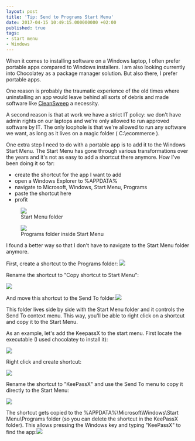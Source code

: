 ```yaml
---
layout: post
title: 'Tip: Send to Programs Start Menu'
date: 2017-04-15 10:49:15.000000000 +02:00
published: true
tags:
- start menu
- Windows
---
```


When it comes to installing software on a Windows laptop, I often prefer portable apps compared to Windows installers. I am also looking currently into Chocolatey as a package manager solution. But also there, I prefer portable apps.<!--more-->

One reason is probably the traumatic experience of the old times where uninstalling an app would leave behind all sorts of debris and made software like <a href="https://en.wikipedia.org/wiki/Norton_CleanSweep" target="_blank">CleanSweep</a> a necessity.

A second reason is that at work we have a strict IT policy: we don't have admin rights on our laptops and we're only allowed to run approved software by IT. The only loophole is that we're allowed to run any software we want, as long as it lives on a magic folder ( C:\ecommerce ).

One extra step I need to do with a portable app is to add it to the Windows Start Menu. The Start Menu has gone through various transformations over the years and it's not as easy to add a shortcut there anymore. How I've been doing it so far:
<ul>
<li>create the shortcut for the app I want to add</li>
<li>open a Windows Explorer to %APPDATA%</li>
<li>navigate to Microsoft, Windows, Start Menu, Programs</li>
<li>paste the shortcut here</li>
<li>profit</li>
</ul>

<figure><img src="{% link /assets/2017/04/15/12_29_18-start-menu.png %}" /><figcaption>Start Menu folder</figcaption></figure>

<figure><img src="{% link /assets/2017/04/15/12_30_50-programs.png %}" /><figcaption>Programs folder inside Start Menu</figcaption></figure>

I found a better way so that I don't have to navigate to the Start Menu folder anymore.

First, create a shortcut to the Programs folder: <img src="{% link /assets/2017/04/15/12_32_16-start-menu.png %}" />

Rename the shortcut to "Copy shortcut to Start Menu":

<img src="{% link /assets/2017/04/15/12_33_26-start-menu.png %}" />

And move this shortcut to the Send To folder:<img src="{% link /assets/2017/04/15/12_34_16-sendto.png %}" />

This folder lives side by side with the Start Menu folder and it controls the Send To context menu. This way, you'll be able to right click on a shortcut and copy it to the Start Menu.

As an example, let's add the KeepassX to the start menu. First locate the executable (I used chocolatey to install it):

<img src="{% link /assets/2017/04/15/12_37_57-keepassx-2-0-3.png %}" />

Right click and create shortcut:

<img src="{% link /assets/2017/04/15/12_38_46-keepassx-2-0-3.png %}" />

Rename the shortcut to "KeePassX" and use the Send To menu to copy it directly to the Start Menu:

<img src="{% link /assets/2017/04/15/12_40_02.png %}" />

The shortcut gets copied to the %APPDATA%\Microsoft\Windows\Start Menu\Programs folder (so you can delete the shortcut in the KeePassX folder). This allows pressing the Windows key and typing "KeePassX" to find the app:<img src="{% link /assets/2017/04/15/12_43_21.png %}" />
